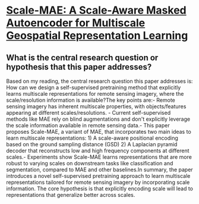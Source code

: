 # [Scale-MAE: A Scale-Aware Masked Autoencoder for Multiscale Geospatial   Representation Learning](https://arxiv.org/abs/2212.14532)

## What is the central research question or hypothesis that this paper addresses?

Based on my reading, the central research question this paper addresses is: How can we design a self-supervised pretraining method that explicitly learns multiscale representations for remote sensing imagery, where the scale/resolution information is available?The key points are:- Remote sensing imagery has inherent multiscale properties, with objects/features appearing at different scales/resolutions. - Current self-supervised methods like MAE rely on blind augmentations and don't explicitly leverage the scale information available in remote sensing data.- This paper proposes Scale-MAE, a variant of MAE, that incorporates two main ideas to learn multiscale representations:    1) A scale-aware positional encoding based on the ground sampling distance (GSD)    2) A Laplacian pyramid decoder that reconstructs low and high frequency components at different scales.- Experiments show Scale-MAE learns representations that are more robust to varying scales on downstream tasks like classification and segmentation, compared to MAE and other baselines.In summary, the paper introduces a novel self-supervised pretraining approach to learn multiscale representations tailored for remote sensing imagery by incorporating scale information. The core hypothesis is that explicitly encoding scale will lead to representations that generalize better across scales.
